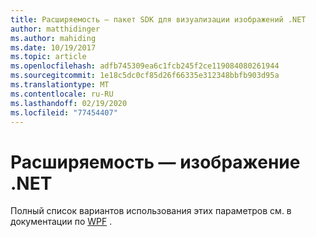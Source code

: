 ```yaml
---
title: Расширяемость — пакет SDK для визуализации изображений .NET
author: matthidinger
ms.author: mahiding
ms.date: 10/19/2017
ms.topic: article
ms.openlocfilehash: adfb745309ea6c1fcb245f2ce119084080261944
ms.sourcegitcommit: 1e18c5dc0cf85d26f66335e312348bbfb903d95a
ms.translationtype: MT
ms.contentlocale: ru-RU
ms.lasthandoff: 02/19/2020
ms.locfileid: "77454407"
---
```

# <a name="extensibility---net-image"></a>Расширяемость — изображение .NET

Полный список вариантов использования этих параметров см. в документации по [WPF](../net-wpf/getting-started.md) .